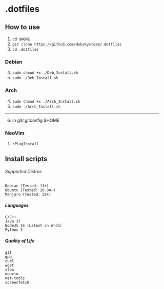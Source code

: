 # .dotfiles

## How to use
1) ```cd $HOME```
2) ```git clone https://github.com/dubskysteam/.dotfiles```
3) ```cd .dotfiles```
### Debian
4) ```sudo chmod +x ./Deb_Install.sh```
5) ```sudo ./Deb_Install.sh```
### Arch
4) ```sudo chmod +x ./Arch_Install.sh```
5) ```sudo ./Arch_Install.sh```
___
6) ln git/.gitconfig $HOME

### NeoVim
   1) ```:PlugInstall```

## Install scripts
###### Supported Distros
```
Debian (Tested: 11+)
Ubuntu (Tested: 20.04+)
Manjaro (Tested: 22+)
```
##### Languages
```
C/C++
Java 17
NodeJS 16 (Latest on Arch)
Python 3
```
##### Quality of Life
```
git
gpg
curl
wget
stow
neovim
net-tools
screenfetch
```
